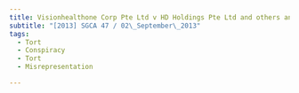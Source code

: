 ```yaml
---
title: Visionhealthone Corp Pte Ltd v HD Holdings Pte Ltd and others and another appeal 
subtitle: "[2013] SGCA 47 / 02\_September\_2013"
tags:
  - Tort
  - Conspiracy
  - Tort
  - Misrepresentation

---
```


